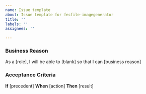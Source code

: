 ```yaml
---
name: Issue template
about: Issue template for fecfile-imagegenerator
title: ''
labels: ''
assignees: ''

---
```


### Business Reason ### 

As a [role], I will be able to [blank] so that I can [business reason]

### Acceptance Criteria ### 

**If** [precedent]
**When** [action]
**Then** [result]
